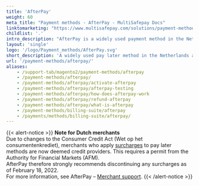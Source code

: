 ```yaml
---
title: 'AfterPay'
weight: 60
meta_title: "Payment methods - AfterPay - MultiSafepay Docs"
linktomarketing: "https://www.multisafepay.com/solutions/payment-methods/afterpay"
childlist: '.'
intro_description: "AfterPay is a widely used payment method in the Netherlands and Belgium."
layout: 'single'
logo: '/logo/Payment_methods/AfterPay.svg' 
short_description: 'A widely used pay later method in the Netherlands and Belgium.'
url: '/payment-methods/afterpay/'
aliases:
    - /support-tab/magento2/payment-methods/afterpay
    - /payment-methods/afterpay/
    - /payment-methods/afterpay/activate-afterpay
    - /payment-methods/afterpay/afterpay-testing
    - /payment-methods/afterpay/how-does-afterpay-work
    - /payment-methods/afterpay/refund-afterpay
    - /payment-methods/afterpay/what-is-afterpay
    - /payment-methods/billing-suite/afterpay
    - /payments/methods/billing-suite/afterpay/
---
```

{{< alert-notice >}} **Note for Dutch merchants** <br> Due to changes to the Consumer Credit Act (Wet op het consumentenkrediet), merchants who apply [surcharges](/about-payments/surcharges/) to pay later methods are now deemed credit providers. This requires a permit from the Authority for Financial Markets (AFM). <br> AfterPay therefore strongly recommends discontinuing any surcharges as of February 18, 2022. <br> For more information, see AfterPay – [Merchant support](https://www.afterpay.nl/nl/consumenten/vraag-en-antwoord/). {{< /alert-notice >}}



